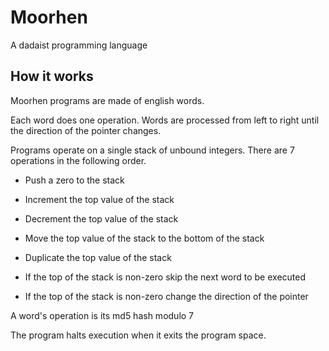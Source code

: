 # Moorhen
A dadaist programming language

## How it works

Moorhen programs are made of english words.

Each word does one operation. Words are processed from left to right until the direction of the pointer changes.

Programs operate on a single stack of unbound integers.
There are 7 operations in the following order.

* Push a zero to the stack

* Increment the top value of the stack

* Decrement the top value of the stack

* Move the top value of the stack to the bottom of the stack

* Duplicate the top value of the stack

* If the top of the stack is non-zero skip the next word to be executed

* If the top of the stack is non-zero change the direction of the pointer

A word's operation is its md5 hash modulo 7

The program halts execution when it exits the program space.
